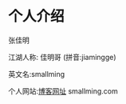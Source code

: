 # 个人介绍

张佳明

江湖人称: 佳明哥 (拼音:jiamingge)

英文名:smallming

个人网站:[博客网址](smallming.com "title")  smallming.com